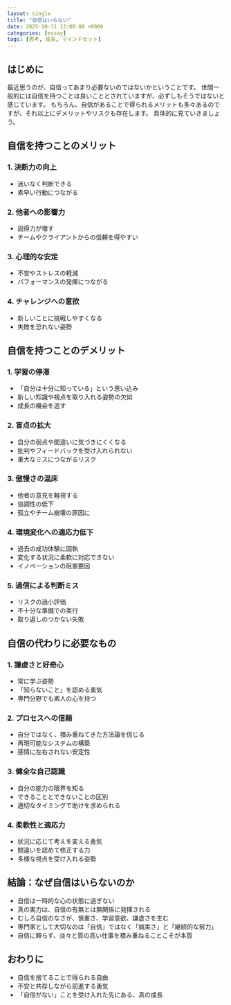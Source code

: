 ```yaml
---
layout: single
title: "自信はいらない"
date: 2025-10-11 12:00:00 +0900
categories: [essay]
tags: [思考, 成長, マインドセット]
---
```


## はじめに
最近思うのが、自信ってあまり必要ないのではないかということです。
世間一般的には自信を持つことは良いこととされていますが、必ずしもそうではないと感じています。
もちろん、自信があることで得られるメリットも多々あるのですが、それ以上にデメリットやリスクも存在します。
具体的に見ていきましょう。

## 自信を持つことのメリット

### 1. 決断力の向上
- 迷いなく判断できる
- 素早い行動につながる

### 2. 他者への影響力
- 説得力が増す
- チームやクライアントからの信頼を得やすい

### 3. 心理的な安定
- 不安やストレスの軽減
- パフォーマンスの発揮につながる

### 4. チャレンジへの意欲
- 新しいことに挑戦しやすくなる
- 失敗を恐れない姿勢

## 自信を持つことのデメリット

### 1. 学習の停滞
- 「自分は十分に知っている」という思い込み
- 新しい知識や視点を取り入れる姿勢の欠如
- 成長の機会を逃す

### 2. 盲点の拡大
- 自分の弱点や間違いに気づきにくくなる
- 批判やフィードバックを受け入れられない
- 重大なミスにつながるリスク

### 3. 傲慢さの温床
- 他者の意見を軽視する
- 協調性の低下
- 孤立やチーム崩壊の原因に

### 4. 環境変化への適応力低下
- 過去の成功体験に固執
- 変化する状況に柔軟に対応できない
- イノベーションの阻害要因

### 5. 過信による判断ミス
- リスクの過小評価
- 不十分な準備での実行
- 取り返しのつかない失敗

## 自信の代わりに必要なもの

### 1. 謙虚さと好奇心
- 常に学ぶ姿勢
- 「知らないこと」を認める勇気
- 専門分野でも素人の心を持つ

### 2. プロセスへの信頼
- 自分ではなく、積み重ねてきた方法論を信じる
- 再現可能なシステムの構築
- 感情に左右されない安定性

### 3. 健全な自己認識
- 自分の能力の限界を知る
- できることとできないことの区別
- 適切なタイミングで助けを求められる

### 4. 柔軟性と適応力
- 状況に応じて考えを変える勇気
- 間違いを認めて修正する力
- 多様な視点を受け入れる姿勢

## 結論：なぜ自信はいらないのか

- 自信は一時的な心の状態に過ぎない
- 真の実力は、自信の有無とは無関係に発揮される
- むしろ自信のなさが、慎重さ、学習意欲、謙虚さを生む
- 専門家として大切なのは「自信」ではなく「誠実さ」と「継続的な努力」
- 自信に頼らず、淡々と質の高い仕事を積み重ねることこそが本質

## おわりに
- 自信を捨てることで得られる自由
- 不安と共存しながら前進する勇気
- 「自信がない」ことを受け入れた先にある、真の成長